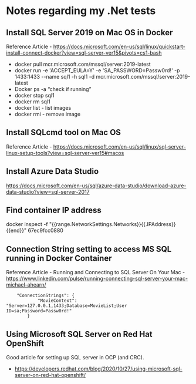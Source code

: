 # Notes regarding my .Net tests

## Install SQL Server 2019 on Mac OS in Docker
Reference Article - https://docs.microsoft.com/en-us/sql/linux/quickstart-install-connect-docker?view=sql-server-ver15&pivots=cs1-bash

- docker pull mcr.microsoft.com/mssql/server:2019-latest
- docker run -e 'ACCEPT_EULA=Y' -e 'SA_PASSWORD=Passw0rd!' -p 1433:1433 --name sql1 -h sql1 -d mcr.microsoft.com/mssql/server:2019-latest 
- Docker ps -a “check if running”
- docker stop sql1
- docker rm sql1
- docker list - list images
- docker rmi <container ID> - remove image

## Install SQLcmd tool on Mac OS
Reference Article - https://docs.microsoft.com/en-us/sql/linux/sql-server-linux-setup-tools?view=sql-server-ver15#macos

## Install Azure Data Studio
https://docs.microsoft.com/en-us/sql/azure-data-studio/download-azure-data-studio?view=sql-server-2017

## Find container IP address
docker inspect -f "{{range.NetworkSettings.Networks}}{{.IPAddress}}{{end}}" 67ec9fcc0880

## Connection String setting to access MS SQL running in Docker Container
Reference Article - Running and Connecting to SQL Server On Your Mac - https://www.linkedin.com/pulse/running-connecting-sql-server-your-mac-michael-ahearn/

        "ConnectionStrings": {
                "MovieContext": "Server=127.0.0.1,1433;Database=MovieList;User ID=sa;Password=Passw0rd!"
            }

## Using Microsoft SQL Server on Red Hat OpenShift 
Good article for setting up SQL server in OCP (and CRC).
- https://developers.redhat.com/blog/2020/10/27/using-microsoft-sql-server-on-red-hat-openshift/
